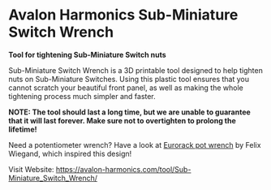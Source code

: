 # Avalon Harmonics Sub-Miniature Switch Wrench

**Tool for tightening Sub-Miniature Switch nuts**

Sub-Miniature Switch Wrench is a 3D printable tool designed to help tighten nuts on Sub-Miniature Switches. Using this plastic tool ensures that you cannot scratch your beautiful front panel, as well as making the whole tightening process much simpler and faster.

**NOTE: The tool should last a long time, but we are unable to guarantee that it will last forever. Make sure not to overtighten to prolong the lifetime!**

Need a potentiometer wrench? Have a look at [Eurorack pot wrench](https://makerworld.com/en/models/524871#profileId-498872) by Felix Wiegand, which inspired this design!

Visit Website: https://avalon-harmonics.com/tool/Sub-Miniature_Switch_Wrench/